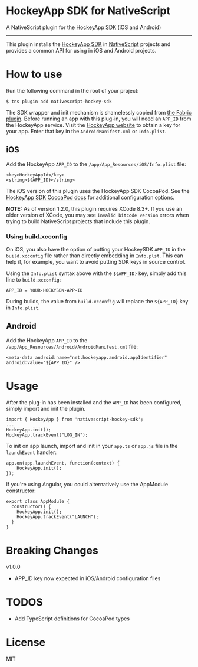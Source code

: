 HockeyApp SDK for NativeScript
=======================================
A NativeScript plugin for the [HockeyApp SDK](https://www.hockeyapp.net) (iOS and Android)

----------
This plugin installs the [HockeyApp SDK](https://www.hockeyapp.net/releases/) in [NativeScript](https://www.nativescript.org/) projects and provides a common API for using in iOS and Android projects.


# How to use

Run the following command in the root of your project:

```
$ tns plugin add nativescript-hockey-sdk
```

The SDK wrapper and init mechanism is shamelessly copied from [the Fabric plugin](https://github.com/hypery2k/nativescript-fabric). Before running an app with this plug-in, you will need an `APP_ID` from the HockeyApp service. Visit the [HockeyApp website](https://www.hockeyapp.net/features) to obtain a key for your app. Enter that key in the `AndroidManifest.xml` or `Info.plist`.

## iOS

Add the HockeyApp `APP_ID` to the `/app/App_Resources/iOS/Info.plist` file:

```
<key>HockeyAppId</key>
<string>${APP_ID}</string>
```

The iOS version of this plugin uses the HockeyApp SDK CocoaPod. See the [HockeyApp SDK CocoaPod docs](https://cocoapods.org/pods/HockeySDK-Source) for additional configuration options.

**NOTE:** As of version 1.2.0, this plugin requires XCode 8.3+. If you use an older version of XCode, you may see `invalid bitcode version` errors when trying to build NativeScript projects that include this plugin.

### Using build.xcconfig
On iOS, you also have the option of putting your HockeySDK `APP_ID` in the `build.xcconfig` file rather than directly embedding in `Info.plst`. This can help if, for example, you want to avoid putting SDK keys in source control.

Using the `Info.plist` syntax above with the `${APP_ID}` key, simply add this line to `build.xcconfig`:

```
APP_ID = YOUR-HOCKYSDK-APP-ID
```

During builds, the value from `build.xcconfig` will replace the `${APP_ID}` key in `Info.plist`.

## Android

Add the HockeyApp `APP_ID` to the `/app/App_Resources/Android/AndroidManifest.xml` file:
```
<meta-data android:name="net.hockeyapp.android.appIdentifier" android:value="${APP_ID}" />
```


# Usage

After the plug-in has been installed and the `APP_ID` has been configured, simply import and init the plugin.

```
import { HockeyApp } from 'nativescript-hockey-sdk';
...
HockeyApp.init();
HockeyApp.trackEvent("LOG_IN");
```

To init on app launch, import and init in your `app.ts` or `app.js` file in the `launchEvent` handler:

```
app.on(app.launchEvent, function(context) {
    HockeyApp.init();
});
```

If you're using Angular, you could alternatively use the AppModule constructor:

```
export class AppModule {
  constructor() {
    HockeyApp.init();
    HockeyApp.trackEvent("LAUNCH");
  }
}
```
# Breaking Changes

v1.0.0
- APP_ID key now expected in iOS/Android configuration files

# TODOS

- Add TypeScript definitions for CocoaPod types

# License

MIT
